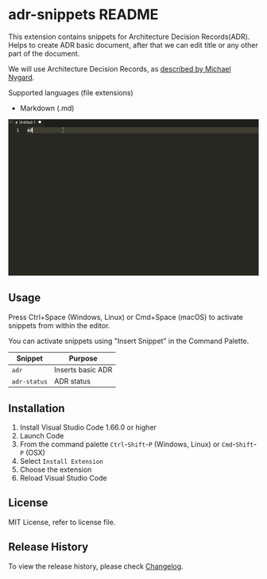 # adr-snippets README

 This extension contains snippets for Architecture Decision Records(ADR).
 Helps to create ADR basic document, after that we can edit title or any other part of the document.

 We will use Architecture Decision Records, as [described by Michael Nygard](http://thinkrelevance.com/blog/2011/11/15/documenting-architecture-decisions).

 Supported languages (file extensions)

 * Markdown (.md)

![Extension Usage](https://raw.githubusercontent.com/rupeshs/adr-snippets/main/images/adr-snippets-usage.gif)

## Usage

Press Ctrl+Space (Windows, Linux) or Cmd+Space (macOS) to activate snippets from within the editor.

You can activate snippets using "Insert Snippet" in the Command Palette.


| Snippet                      |  Purpose                                                             |
| ---------------------------- | -------------------------------------------------------------------- |
| `adr`                        | Inserts basic ADR                                                    |
| `adr-status`                 | ADR status                                                           |

## Installation

1. Install Visual Studio Code 1.66.0 or higher
1. Launch Code
1. From the command palette `Ctrl`-`Shift`-`P` (Windows, Linux) or `Cmd`-`Shift`-`P` (OSX)
1. Select `Install Extension`
1. Choose the extension
1. Reload Visual Studio Code


## License

MIT License, refer to license file.
## Release History

To view the release history, please check [Changelog](https://github.com/akamud/vscode-theme-onedark/blob/master/CHANGELOG.md).



